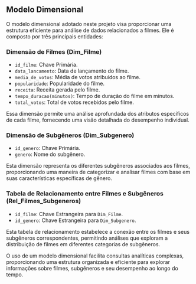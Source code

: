 ## Modelo Dimensional

O modelo dimensional adotado neste projeto visa proporcionar uma estrutura eficiente para análise de dados relacionados a filmes. Ele é composto por três principais entidades:

### Dimensão de Filmes (Dim_Filme)

- `id_filme`: Chave Primária.
- `data_lancamento`: Data de lançamento do filme.
- `media_de_votos`: Média de votos atribuídos ao filme.
- `popularidade`: Popularidade do filme.
- `receita`: Receita gerada pelo filme.
- `tempo_duracao(minutos)`: Tempo de duração do filme em minutos.
- `total_votos`: Total de votos recebidos pelo filme.

Essa dimensão permite uma análise aprofundada dos atributos específicos de cada filme, fornecendo uma visão detalhada do desempenho individual.

### Dimensão de Subgêneros (Dim_Subgenero)

- `id_genero`: Chave Primária.
- `genero`: Nome do subgênero.

Esta dimensão representa os diferentes subgêneros associados aos filmes, proporcionando uma maneira de categorizar e analisar filmes com base em suas características específicas de gênero.

### Tabela de Relacionamento entre Filmes e Subgêneros (Rel_Filmes_Subgeneros)

- `id_filme`: Chave Estrangeira para `Dim_Filme`.
- `id_genero`: Chave Estrangeira para `Dim_Subgenero`.

Esta tabela de relacionamento estabelece a conexão entre os filmes e seus subgêneros correspondentes, permitindo análises que exploram a distribuição de filmes em diferentes categorias de subgêneros.

O uso de um modelo dimensional facilita consultas analíticas complexas, proporcionando uma estrutura organizada e eficiente para explorar informações sobre filmes, subgêneros e seu desempenho ao longo do tempo.
